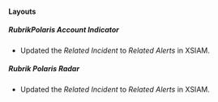 
#### Layouts
##### RubrikPolaris Account Indicator
- Updated the *Related Incident* to *Related Alerts* in XSIAM.
##### Rubrik Polaris Radar
- Updated the *Related Incident* to *Related Alerts* in XSIAM.

